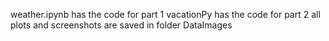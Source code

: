 weather.ipynb has the code for part 1
vacationPy has the code for part 2
all plots and screenshots are saved in folder DataImages